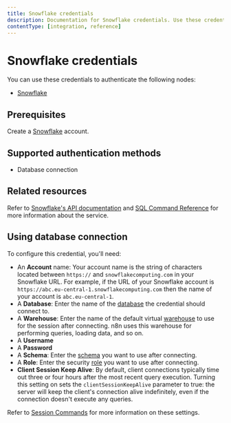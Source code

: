 ```yaml
---
title: Snowflake credentials
description: Documentation for Snowflake credentials. Use these credentials to authenticate Snowflake in n8n, a workflow automation platform.
contentType: [integration, reference]
---
```


# Snowflake credentials

You can use these credentials to authenticate the following nodes:

- [Snowflake](/integrations/builtin/app-nodes/n8n-nodes-base.snowflake.md)

## Prerequisites

Create a [Snowflake](https://www.snowflake.com/en/) account.

## Supported authentication methods

- Database connection

## Related resources

Refer to [Snowflake's API documentation](https://docs.snowflake.com/en/api-reference) and [SQL Command Reference](https://docs.snowflake.com/en/sql-reference-commands) for more information about the service.

## Using database connection

To configure this credential, you'll need:

- An **Account** name: Your account name is the string of characters located between `https://` and `snowflakecomputing.com` in your Snowflake URL. For example, if the URL of your Snowflake account is `https://abc.eu-central-1.snowflakecomputing.com` then the name of your account is `abc.eu-central-1`.
- A **Database**: Enter the name of the [database](https://docs.snowflake.com/en/sql-reference/sql/use-database) the credential should connect to.
- A **Warehouse**: Enter the name of the default virtual [warehouse](https://docs.snowflake.com/en/sql-reference/sql/use-warehouse) to use for the session after connecting. n8n uses this warehouse for performing queries, loading data, and so on.
- A **Username**
- A **Password**
- A **Schema**: Enter the [schema](https://docs.snowflake.com/en/sql-reference/sql/use-schema) you want to use after connecting.
- A **Role**: Enter the security [role](https://docs.snowflake.com/en/sql-reference/sql/use-role) you want to use after connecting.
- **Client Session Keep Alive**: By default, client connections typically time out three or four hours after the most recent query execution. Turning this setting on sets the `clientSessionKeepAlive` parameter to true: the server will keep the client's connection alive indefinitely, even if the connection doesn't execute any queries.

Refer to [Session Commands](https://docs.snowflake.com/en/sql-reference/commands-session) for more information on these settings.
